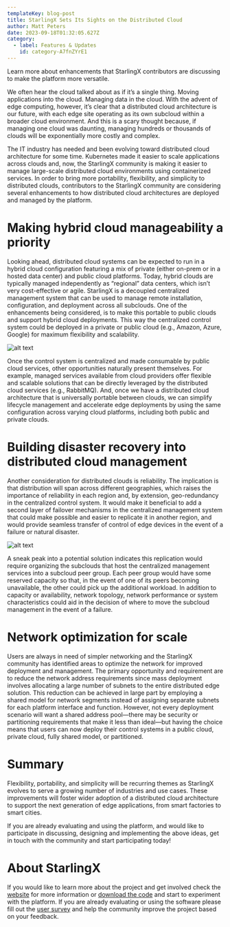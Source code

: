 ```yaml
---
templateKey: blog-post
title: StarlingX Sets Its Sights on the Distributed Cloud 
author: Matt Peters
date: 2023-09-18T01:32:05.627Z
category:
  - label: Features & Updates
    id: category-A7fnZYrE1
---
```


Learn more about enhancements that StarlingX contributors are discussing to make the platform more versatile. <!-- more -->

We often hear the cloud talked about as if it’s a single thing. Moving applications into the cloud. Managing data in the cloud. With the advent of edge computing, however, it’s clear that a distributed cloud architecture is our future, with each edge site operating as its own subcloud within a broader cloud environment. And this is a scary thought because, if managing one cloud was daunting, managing hundreds or thousands of clouds will be exponentially more costly and complex.

The IT industry has needed and been evolving toward distributed cloud architecture for some time. Kubernetes made it easier to scale applications across clouds and, now, the StarlingX community is making it easier to manage large-scale distributed cloud environments using containerized services. In order to bring more portability, flexibility, and simplicity to distributed clouds, contributors to the StarlingX community are considering several enhancements to how distributed cloud architectures are deployed and managed by the platform.

# Making hybrid cloud manageability a priority

Looking ahead, distributed cloud systems can be expected to run in a hybrid cloud configuration featuring a mix of private (either on-prem or in a hosted data center) and public cloud platforms. Today, hybrid clouds are typically managed independently as “regional” data centers, which isn’t very cost-effective or agile. StarlingX is a decoupled centralized management system that can be used to manage remote installation, configuration, and deployment across all subclouds. One of the enhancements being considered, is to make this portable to public clouds and support hybrid cloud deployments. This way the centralized control system could be deployed in a private or public cloud (e.g., Amazon, Azure, Google) for maximum flexibility and scalability.

![alt text](/img/hybrid-cloud-manageability.png)

Once the control system is centralized and made consumable by public cloud services, other opportunities naturally present themselves. For example, managed services available from cloud providers offer flexible and scalable solutions that can be directly leveraged by the distributed cloud services (e.g., RabbitMQ). And, once we have a distributed cloud architecture that is universally portable between clouds, we can simplify lifecycle management and accelerate edge deployments by using the same configuration across varying cloud platforms, including both public and private clouds.

# Building disaster recovery into distributed cloud management

Another consideration for distributed clouds is reliability. The implication is that distribution will span across different geographies, which raises the importance of reliability in each region and, by extension, geo-redundancy in the centralized control system. It would make it beneficial to add a second layer of failover mechanisms in the centralized management system that could make possible and easier to replicate it in another region, and would provide seamless transfer of control of edge devices in the event of a failure or natural disaster.

![alt text](/img/disaster-recovery.png)

A sneak peak into a potential solution indicates this replication would require organizing the subclouds that host the centralized management services into a subcloud peer group. Each peer group would have some reserved capacity so that, in the event of one of its peers becoming unavailable, the other could pick up the additional workload. In addition to capacity or availability, network topology, network performance or system characteristics could aid in the decision of where to move the subcloud management in the event of a failure.

# Network optimization for scale

Users are always in need of simpler networking and the StarlingX community has identified areas to optimize the network for improved deployment and management. The primary opportunity and requirement are to reduce the network address requirements since mass deployment involves allocating a large number of subnets to the entire distributed edge solution. This reduction can be achieved in large part by employing a shared model for network segments instead of assigning separate subnets for each platform interface and function. However, not every deployment scenario will want a shared address pool—there may be security or partitioning requirements that make it less than ideal—but having the choice means that users can now deploy their control systems in a public cloud, private cloud, fully shared model, or partitioned.

# Summary

Flexibility, portability, and simplicity will be recurring themes as StarlingX evolves to serve a growing number of industries and use cases. These improvements will foster wider adoption of a distributed cloud architecture to support the next generation of edge applications, from smart factories to smart cities.

If you are already evaluating and using the platform, and would like to participate in discussing, designing and implementing the above ideas, get in touch with the community and start participating today! 

# About StarlingX

If you would like to learn more about the project and get involved check the [website](https://www.starlingx.io) for more information or [download the code](https://opendev.org/starlingx) and start to experiment with the platform. If you are already evaluating or using the software please fill out the [user survey](https://openinfrafoundation.formstack.com/forms/starlingx_user_survey) and help the community improve the project based on your feedback.
